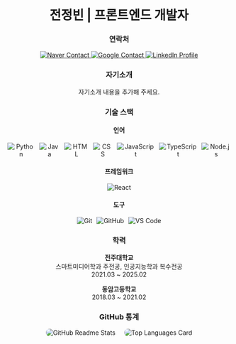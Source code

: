 <div align="center"> 
  <h1>전정빈 | 프론트엔드 개발자</h1>
  <h3>연락처</h3>
  <p align="center">
    <a href="mailto:01jjb@naver.com">
      <img src="https://img.shields.io/badge/NAVER-03C75A?style=flat-square&logo=naver&logoColor=white" alt="Naver Contact">
    </a>
    <a href="mailto:jeonjeongbin1@gmail.com">
    <img src="https://img.shields.io/badge/Google-d14836?style=flat-square&logo=google&logoColor=white" alt="Google Contact">
    </a>
    <a href="https://www.linkedin.com/in/jeongbin-jeon-0b54a331a/" target="_blank">
    <img src="https://img.shields.io/badge/LinkedIn-Jeongbin%20Jeon-0077B5?style=flat-square&logo=linkedin&logoColor=white" alt="LinkedIn Profile">
    </a>
  </p>

</p>
  <h3>자기소개</h3>
  <p>자기소개 내용을 추가해 주세요.</p>
  <h3>기술 스택</h3>
  <h4>언어</h4>
  <div style="display: flex; gap: 10px; justify-content: center;">
    <img src="https://img.shields.io/badge/Python-3776AB?style=flat&logo=python&logoColor=white" alt="Python">
    <img src="https://img.shields.io/badge/Java-007396?style=flat&logo=java&logoColor=white" alt="Java">
    <img src="https://img.shields.io/badge/HTML5-E34F26?style=flat&logo=html5&logoColor=white" alt="HTML">
    <img src="https://img.shields.io/badge/CSS3-1572B6?style=flat&logo=css3&logoColor=white" alt="CSS">
    <img src="https://img.shields.io/badge/JavaScript-F7DF1E?style=flat&logo=javascript&logoColor=black" alt="JavaScript">
    <img src="https://img.shields.io/badge/TypeScript-3178C6?style=flat&logo=typescript&logoColor=white" alt="TypeScript">
    <img src="https://img.shields.io/badge/Node.js-339933?style=flat&logo=node.js&logoColor=white" alt="Node.js">
  </div>
  <h4>프레임워크</h4>
  <div style="display: flex; gap: 10px; justify-content: center;">
    <img src="https://img.shields.io/badge/React-61DAFB?style=flat&logo=react&logoColor=white" alt="React">
  </div>
  <h4>도구</h4>
  <div style="display: flex; gap: 10px; justify-content: center;">
    <img src="https://img.shields.io/badge/Git-F05032?style=flat&logo=git&logoColor=white" alt="Git">
    <img src="https://img.shields.io/badge/GitHub-181717?style=flat&logo=github&logoColor=white" alt="GitHub">
    <img src="https://img.shields.io/badge/VS%20Code-007ACC?style=flat&logo=visualstudiocode&logoColor=white" alt="VS Code">
  </div>
  <h3>학력</h3>
  <p>
    <strong>전주대학교</strong><br>
    스마트미디어학과 주전공, 인공지능학과 복수전공<br>
    2021.03 ~ 2025.02
  </p>
  <p>
    <strong>동암고등학교</strong><br>
    2018.03 ~ 2021.02
  </p>
  <h3>GitHub 통계</h3>
  <div style="display: flex; justify-content: center; gap: 20px;">
    <img src="https://github-readme-stats.vercel.app/api?username=jeongbin01&theme=tokyonight&show_icons=true" alt="GitHub Readme Stats" style="border-radius: 8px;">
    <img src="https://github-readme-stats.vercel.app/api/top-langs/?username=jeongbin01&layout=compact" alt="Top Languages Card" style="border-radius: 8px;">
  </div>
</div>
